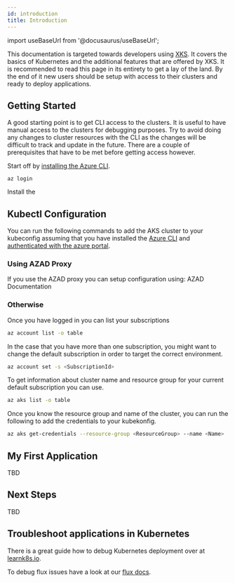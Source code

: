 ```yaml
---
id: introduction
title: Introduction
---
```


import useBaseUrl from '@docusaurus/useBaseUrl';

This documentation is targeted towards developers using [XKS](https://xenit.se/it-tjanster/kubernetes-framework/). It covers the basics of Kubernetes and the additional features that are offered by XKS. It is recommended to read this page in its entirety to get a lay of the land. By the end of it new users should be setup with access to their clusters and ready to deploy applications.

## Getting Started

A good starting point is to get CLI access to the clusters. It is useful to have manual access to the clusters for debugging purposes. Try to avoid
doing any changes to cluster resources with the CLI as the changes will be difficult to track and update in the future. There are a couple of
prerequisites that have to be met before getting access however.

Start off by [installing the Azure CLI](https://docs.microsoft.com/en-us/cli/azure/install-azure-cli).

```shell
az login
```

Install the

## Kubectl Configuration

You can run the following commands to add the AKS cluster to your kubeconfig assuming that you have installed the [Azure CLI](https://docs.microsoft.com/en-us/cli/azure/install-azure-cli)
and [authenticated with the azure portal](https://docs.microsoft.com/en-us/cli/azure/authenticate-azure-cli).

### Using AZAD Proxy

If you use the AZAD proxy you can setup configuration using: AZAD Documentation

### Otherwise

Once you have logged in you can list your subscriptions

```bash
az account list -o table
```

In the case that you have more than one subscription, you might want to change the default subscription in order to target the correct environment.

```bash
az account set -s <SubscriptionId>
```

To get information about cluster name and resource group for your current default subscription you can use.

```bash
az aks list -o table
```

Once you know the resource group and name of the cluster, you can run the following to add the credentials to your kubekonfig.

```bash
az aks get-credentials --resource-group <ResourceGroup> --name <Name>
```

## My First Application

TBD

## Next Steps

TBD

## Troubleshoot applications in Kubernetes

There is a great guide how to debug Kubernetes deployment over at [learnk8s.io](https://learnk8s.io/troubleshooting-deployments).

To debug flux issues have a look at our [flux docs](flux.md).
